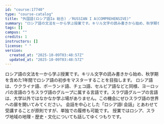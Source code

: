 ```yaml
---
id: "course:17740"
type: "course-catalog"
title: "外国語(ロシア語Ia 総合) ／RUSSIAN I A(COMPREHENSIVE)"
summary: "ロシア語の文法を一から学ぶ授業です。キリル文字の読み書きから始め、秋学期を含めた1年間でロシア語の初歩をマスターすることを目指します。 ロシア語は、ウクライナ語、ポーランド語、チェコ語、セルビア語などと同様、ヨーロッパの言語のうちスラヴ語の…"
tags: []
campus: ""
credits: 1
instructors: []
license: " "
version:
  created_at: "2025-10-09T03:48:57Z"
  updated_at: "2025-10-09T03:48:57Z"
---
```


ロシア語の文法を一から学ぶ授業です。キリル文字の読み書きから始め、秋学期を含めた1年間でロシア語の初歩をマスターすることを目指します。 ロシア語は、ウクライナ語、ポーランド語、チェコ語、セルビア語などと同様、ヨーロッパの言語のうちスラヴ語のグループに属する言語です。スラヴ語グループの言語は、大学以外ではなかなか学ぶ場がありません。この機会にぜひスラヴ語の世界への扉を開いてみてください。 会話を中心とした「ロシア語I 会話」とあわせて受講することが原則ですが、単独での履修も可能です。 授業ではロシア、スラヴ地域の地理・歴史・文化についても話してゆくつもりです。
